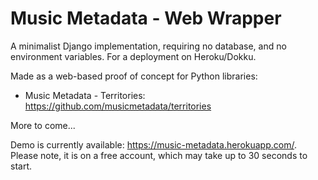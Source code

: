 # Music Metadata - Web Wrapper

A minimalist Django implementation, requiring no database, and no environment variables. For a deployment on Heroku/Dokku.

Made as a web-based proof of concept for Python libraries:

* Music Metadata - Territories: https://github.com/musicmetadata/territories

More to come...

Demo is currently available: https://music-metadata.herokuapp.com/. Please note, it is on a free account, which may take up to 30 seconds to start.
